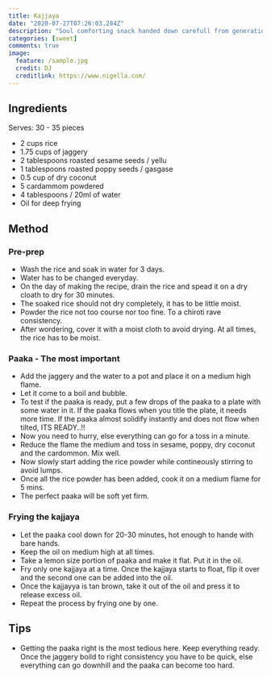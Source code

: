 ```yaml
---
title: Kajjaya
date: "2020-07-27T07:26:03.284Z"
description: "Soul comforting snack handed down carefull from generations."
categories: [sweet]
comments: true
image:
  feature: /sample.jpg
  credit: DJ
  creditlink: https://www.nigella.com/
---
```


## Ingredients
Serves: 30 - 35 pieces

- 2 cups rice
- 1.75 cups of jaggery
- 2 tablespoons roasted sesame seeds / yellu
- 1 tablespoons roasted poppy seeds / gasgase
- 0.5 cup of dry coconut
- 5 cardammom powdered
- 4 tablespoons / 20ml of water
- Oil for deep frying

## Method

### Pre-prep

- Wash the rice and soak in water for 3 days. 
- Water has to be changed everyday.
- On the day of making the recipe, drain the rice and spead it on a dry cloath to dry for 30 minutes.
- The soaked rice should not dry completely, it has to be little moist.
- Powder the rice not too course nor too fine. To a chiroti rave consistency.
- After wordering, cover it with a moist cloth to avoid drying. At all times, the rice has to be moist.

### Paaka - The most important

- Add the jaggery and the water to a pot and place it on a medium high flame.
- Let it come to a boil and bubble.
- To test if the paaka is ready, put a few drops of the paaka to a plate with some water in it. If the paaka flows when you title the plate, it needs more time. If the paaka almost solidify instantly and does not flow when tilted, ITS READY..!!
- Now you need to hurry, else everything can go for a toss in a minute.
- Reduce the flame the medium and toss in sesame, poppy, dry coconut and the cardommon. Mix well.
- Now slowly start adding the rice powder while contineously stirring to avoid lumps.
- Once all the rice powder has been added, cook it on a medium flame for 5 mins.
- The perfect paaka will be soft yet firm.

### Frying the kajjaya

- Let the paaka cool down for 20-30 minutes, hot enough to hande with bare hands.
- Keep the oil on medium high at all times.
- Take a lemon size portion of paaka and make it flat. Put it in the oil.
- Fry only one kajjaya at a time. Once the kajjaya starts to float, flip it over and the second one can be added into the oil.
- Once the kajjayya is tan brown, take it out of the oil and press it to release excess oil.
- Repeat the process by frying one by one.

## Tips

- Getting the paaka right is the most tedious here. Keep everything ready. Once the jaggery boild to right consistency you have to be quick, else everything can go downhill and the paaka can become too hard. 
